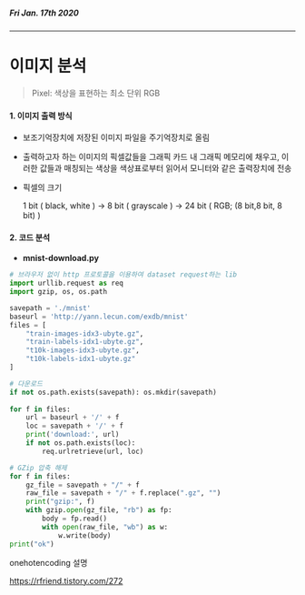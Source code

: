 ##### Fri Jan. 17th 2020

----



# 이미지 분석

> Pixel: 색상을 표현하는 최소 단위 RGB



#### 1. 이미지 출력 방식

- 보조기억장치에 저장된 이미지 파일을 주기억장치로 올림

- 출력하고자 하는 이미지의 픽셀값들을 그래픽 카드 내 그래픽 메모리에 채우고, 이러한 값들과 매칭되는 색상을 색상표로부터 읽어서 모니터와 같은 출력장치에 전송

- 픽셀의 크기

   1 bit ( black, white ) -> 8 bit ( grayscale ) -> 24 bit ( RGB; (8 bit,8 bit, 8 bit) )



#### 2. 코드 분석

- **mnist-download.py**

```python
# 브라우저 없이 http 프로토콜을 이용하여 dataset request하는 lib
import urllib.request as req
import gzip, os, os.path

savepath = './mnist'
baseurl = 'http://yann.lecun.com/exdb/mnist'
files = [
    "train-images-idx3-ubyte.gz",
    "train-labels-idx1-ubyte.gz",
    "t10k-images-idx3-ubyte.gz",
    "t10k-labels-idx1-ubyte.gz"
]

# 다운로드
if not os.path.exists(savepath): os.mkdir(savepath)
    
for f in files:
    url = baseurl + '/' + f
    loc = savepath + '/' + f
    print('download:', url)
    if not os.path.exists(loc):
        req.urlretrieve(url, loc)

# GZip 압축 해제
for f in files:
    gz_file = savepath + "/" + f
    raw_file = savepath + "/" + f.replace(".gz", "")
    print("gzip:", f)
    with gzip.open(gz_file, "rb") as fp:
        body = fp.read()
        with open(raw_file, "wb") as w:
            w.write(body)
print("ok")
```



onehotencoding 설명

https://rfriend.tistory.com/272